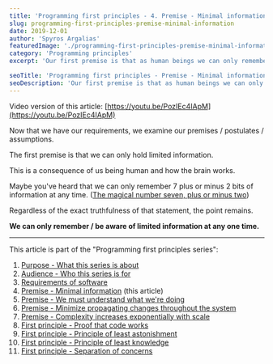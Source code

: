 ```yaml
---
title: 'Programming first principles - 4. Premise - Minimal information'
slug: programming-first-principles-premise-minimal-information
date: 2019-12-01
author: 'Spyros Argalias'
featuredImage: './programming-first-principles-premise-minimal-information.png'
category: 'Programming principles'
excerpt: 'Our first premise is that as human beings we can only remember so much. To work effectively we need to minimize the information we need to keep in mind.'

seoTitle: 'Programming first principles - Premise - Minimal information'
seoDescription: 'Our first premise is that as human beings we can only remember so much. To work effectively we need to minimize the information we need to keep in mind.'
---
```


Video version of this article: [https://youtu.be/PozIEc4IApM](https://youtu.be/PozIEc4IApM)

Now that we have our requirements, we examine our premises / postulates / assumptions.

The first premise is that we can only hold limited information.

This is a consequence of us being human and how the brain works.

Maybe you've heard that we can only remember 7 plus or minus 2 bits of information at any time. ([The magical number seven, plus or minus two](https://en.wikipedia.org/wiki/The_Magical_Number_Seven,_Plus_or_Minus_Two))

Regardless of the exact truthfulness of that statement, the point remains.

**We can only remember / be aware of limited information at any one time.**

---

This article is part of the "Programming first principles series":
1. [Purpose - What this series is about](/blog/programming-first-principles-purpose-what-this-series-is-about/)
2. [Audience - Who this series is for](/blog/programming-first-principles-audience-who-this-series-is-for/)
3. [Requirements of software](/blog/programming-first-principles-requirements-of-software/)
4. [Premise - Minimal information](/blog/programming-first-principles-premise-minimal-information/) (this article)
5. [Premise - We must understand what we're doing](/blog/programming-first-principles-premise-we-must-understand-what-were-doing/)
6. [Premise - Minimize propagating changes throughout the system](/blog/programming-first-principles-premise-minimize-propagating-changes/)
7. [Premise - Complexity increases exponentially with scale](/blog/programming-first-principles-premise-complexity-increases-exponentially-with-scale/)
8. [First principle - Proof that code works](/blog/programming-first-principles-first-principle-proof-that-code-works/)
9. [First principle - Principle of least astonishment](/blog/programming-first-principles-first-principle-principle-of-least-astonishment/)
10. [First principle - Principle of least knowledge](/blog/programming-first-principles-first-principle-principle-of-least-knowledge/)
11. [First principle - Separation of concerns](/blog/programming-first-principles-first-principle-separation-of-concerns/)
